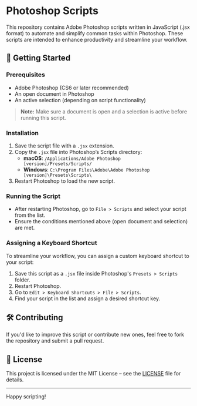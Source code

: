 # Photoshop Scripts

This repository contains Adobe Photoshop scripts written in JavaScript (.jsx format) to automate and simplify common tasks within Photoshop. These scripts are intended to enhance productivity and streamline your workflow.

## 🚀 Getting Started

### Prerequisites

- Adobe Photoshop (CS6 or later recommended)
- An open document in Photoshop
- An active selection (depending on script functionality)

> **Note:** Make sure a document is open and a selection is active before running this script.

### Installation

1. Save the script file with a `.jsx` extension.
2. Copy the `.jsx` file into Photoshop’s Scripts directory:
   - **macOS**: `/Applications/Adobe Photoshop [version]/Presets/Scripts/`
   - **Windows**: `C:\Program Files\Adobe\Adobe Photoshop [version]\Presets\Scripts\`
3. Restart Photoshop to load the new script.

### Running the Script

- After restarting Photoshop, go to `File > Scripts` and select your script from the list.
- Ensure the conditions mentioned above (open document and selection) are met.

### Assigning a Keyboard Shortcut

To streamline your workflow, you can assign a custom keyboard shortcut to your script:

1. Save this script as a `.jsx` file inside Photoshop's `Presets > Scripts` folder.
2. Restart Photoshop.
3. Go to `Edit > Keyboard Shortcuts > File > Scripts`.
4. Find your script in the list and assign a desired shortcut key.


## 🛠️ Contributing

If you'd like to improve this script or contribute new ones, feel free to fork the repository and submit a pull request.

## 📄 License

This project is licensed under the MIT License – see the [LICENSE](LICENSE) file for details.

---

Happy scripting!
